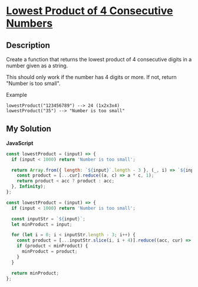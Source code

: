 # [Lowest Product of 4 Consecutive Numbers](https://www.codewars.com/kata/554e52e7232cdd05650000a0)

## Description

Create a function that returns the lowest product of 4 consecutive digits in a number given as a string.

This should only work if the number has 4 digits or more. If not, return "Number is too small".

Example

```
lowestProduct("123456789") --> 24 (1x2x3x4)
lowestProduct("35") --> "Number is too small"
```

## My Solution

**JavaScript**

```js
const lowestProduct = (input) => {
  if (input < 1000) return 'Number is too small';

  return Array.from({ length: `${input}`.length - 3 }, (_, i) => `${input}`.slice(i, i + 4)).reduce((acc, cur) => {
    const product = [...cur].reduce((a, c) => a * c, 1);
    return product < acc ? product : acc;
  }, Infinity);
};
```

```js
const lowestProduct = (input) => {
  if (input < 1000) return 'Number is too small';

  const inputStr = `${input}`;
  let minProduct = input;

  for (let i = 0; i < inputStr.length - 3; i++) {
    const product = [...inputStr.slice(i, i + 4)].reduce((acc, cur) => acc * cur, 1);
    if (product < minProduct) {
      minProduct = product;
    }
  }

  return minProduct;
};
```
